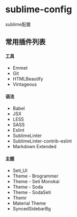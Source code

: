 # sublime-config
sublime配置

## 常用插件列表

#### 工具

- Emmet
- Git
- HTMLBeautify
- Vintageous 

#### 语法
- Babel
- JSX
- LESS
- SASS
- Eslint
- SublimeLinter
- SublimeLinter-contrib-eslint
- Markdown Extended


#### 主题
- Seti_UI
- Theme - Brogrammer
- Theme - Seti Monokai
- Theme - Soda
- Theme - SodaSeti
- Themr
- Material Theme
- SyncedSidebarBg


